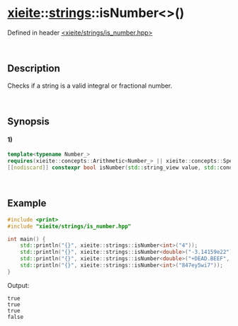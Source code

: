 # [xieite](../../xieite.md)\:\:[strings](../../strings.md)\:\:isNumber\<\>\(\)
Defined in header [<xieite/strings/is_number.hpp>](../../../include/xieite/strings/is_number.hpp)

&nbsp;

## Description
Checks if a string is a valid integral or fractional number.

&nbsp;

## Synopsis
#### 1)
```cpp
template<typename Number_>
requires(xieite::concepts::Arithmetic<Number_> || xieite::concepts::SpecializationOf<Number_, xieite::math::BigInteger>)
[[nodiscard]] constexpr bool isNumber(std::string_view value, std::conditional_t<std::floating_point<Number_>, xieite::math::SignedSize, Number_> radix = 10, xieite::strings::NumberComponents components = xieite::strings::NumberComponents()) noexcept;
```

&nbsp;

## Example
```cpp
#include <print>
#include "xieite/strings/is_number.hpp"

int main() {
    std::println("{}", xieite::strings::isNumber<int>("4"));
    std::println("{}", xieite::strings::isNumber<double>("-3.14159e22"));
    std::println("{}", xieite::strings::isNumber<double>("+DEAD.BEEF", 16));
    std::println("{}", xieite::strings::isNumber<int>("847ey5wi7"));
}
```
Output:
```
true
true
true
false
```
